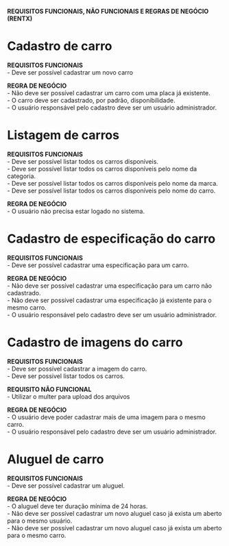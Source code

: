 **REQUISITOS FUNCIONAIS, NÃO FUNCIONAIS E REGRAS DE NEGÓCIO (RENTX)**

# Cadastro de carro
  **REQUISITOS FUNCIONAIS** <br>
    - Deve ser possível cadastrar um novo carro <br>

  **REGRA DE NEGÓCIO**<br>
    - Não deve ser possível cadastrar um carro com uma placa já existente.<br>
    - O carro deve ser cadastrado, por padrão, disponibilidade.<br>
    - O usuário responsável pelo cadastro deve ser um usuário administrador.<br>

# Listagem de carros
  **REQUISITOS FUNCIONAIS**<br>
    - Deve ser possível listar todos os carros disponíveis. <br>
    - Deve ser possível listar todos os carros disponíveis pelo nome da categoria.<br>
    - Deve ser possível listar todos os carros disponíveis pelo nome da marca.<br>
    - Deve ser possível listar todos os carros disponíveis pelo nome do carro.<br>

**REGRA DE NEGÓCIO**<br>
    - O usuário não precisa estar logado no sistema.<br>

# Cadastro de especificação do carro
  **REQUISITOS FUNCIONAIS**<br>
    - Deve ser possível cadastrar uma especificação para um carro.<br>

**REGRA DE NEGÓCIO**<br>
    - Não deve ser possível cadastrar uma especificação para um carro não cadastrado.<br>
    - Não deve ser possível cadastrar uma especificação já existente para o mesmo carro.<br>
    - O usuário responsável pelo cadastro deve ser um usuário administrador.<br>

# Cadastro de imagens do carro
  **REQUISITOS FUNCIONAIS**<br>
    - Deve ser possível cadastrar a imagem do carro.<br>
    - Deve ser possivel listar todos os carros.<br>

**REQUISITO NÃO FUNCIONAL**<br>
    - Utilizar o multer para upload dos arquivos<br>

**REGRA DE NEGÓCIO**<br>
    - O usuário deve poder cadastrar mais de uma imagem para o mesmo carro.<br>
    - O usuário responsável pelo cadastro deve ser um usuário administrador.<br>

# Aluguel de carro
**REQUISITOS FUNCIONAIS**<br>
    - Deve ser possível cadastrar um aluguel.<br>

**REGRA DE NEGÓCIO**<br>
    - O aluguel deve ter duração mínima de 24 horas.<br>
    - Não deve ser possível cadastrar um novo aluguel caso já exista um aberto para o mesmo usuário. <br>
    - Não deve ser possível cadastrar um novo aluguel caso já exista um aberto para o mesmo carro. <br>
